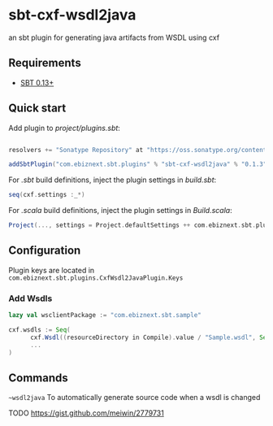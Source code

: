 sbt-cxf-wsdl2java
=================

an sbt plugin for generating java artifacts from WSDL using cxf

## Requirements

* [SBT 0.13+](http://www.scala-sbt.org/)


## Quick start

Add plugin to *project/plugins.sbt*:

```scala

resolvers += "Sonatype Repository" at "https://oss.sonatype.org/content/groups/public"

addSbtPlugin("com.ebiznext.sbt.plugins" % "sbt-cxf-wsdl2java" % "0.1.3")
```

For *.sbt* build definitions, inject the plugin settings in *build.sbt*:

```scala
seq(cxf.settings :_*)
```

For *.scala* build definitions, inject the plugin settings in *Build.scala*:

```scala
Project(..., settings = Project.defaultSettings ++ com.ebiznext.sbt.plugins.CxfWsdl2JavaPlugin.cxf.settings)
```

## Configuration

Plugin keys are located in `com.ebiznext.sbt.plugins.CxfWsdl2JavaPlugin.Keys`

### Add Wsdls

```scala
lazy val wsclientPackage := "com.ebiznext.sbt.sample"

cxf.wsdls := Seq(
      cxf.Wsdl((resourceDirectory in Compile).value / "Sample.wsdl", Seq("-p",  wsclientPackage), "unique wsdl id"),
      ...
)
```

## Commands

```~wsdl2java``` To automatically generate source code when a wsdl is changed

TODO https://gist.github.com/meiwin/2779731
